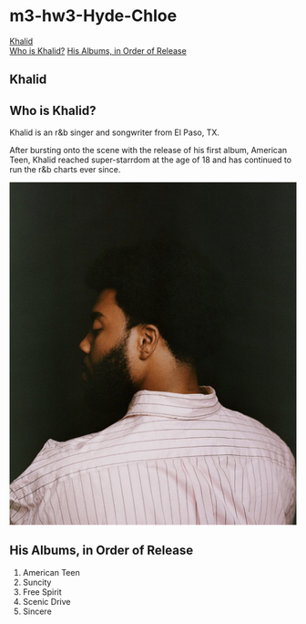 <!DOCTYPE html>
# m3-hw3-Hyde-Chloe
<html lang="en">
<head>
    <meta charset="UTF-8">
    <meta name="viewport" content="width=device-width, initial-scale=1.0">
    <title>Khalid</title>
</head>
</header>
<a href="#">Khalid</a>
    <nav>
    <a href="#">Who is Khalid?</a>
    <a href="#">His Albums, in Order of Release</a>
</header>
<main>
    </section>
    <h1>Khalid</h1>
    <section>
        <article>
            <h2>Who is Khalid?</h2>
            <p>Khalid is an r&b singer and songwriter from El Paso, TX.
            <p>After bursting onto the scene with the release of his first album, American Teen, Khalid reached super-starrdom at the age of 18 and has continued to run the r&b charts ever since.
            </p>
            <img src="Khalid.jpeg" alt="Khalid">
<p>
</p>

</p>
<aside>
    <h2>His Albums, in Order of Release</h2>
    <ol>
        <li>American Teen</li>
        <li>Suncity</li>
        <li>Free Spirit</li>
        <li>Scenic Drive</li>
        <li>Sincere</li>
    </ol>
</aside>
     </article>
    </section>
</main>

<body>
    
</body>
</html>